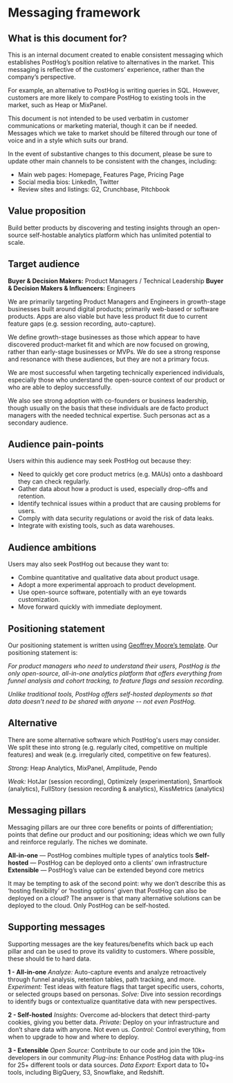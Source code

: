 # Messaging framework
## What is this document for?
This is an internal document created to enable consistent messaging which establishes PostHog’s position relative to alternatives in the market. This messaging is reflective of the customers’ experience, rather than the company’s perspective. 

For example, an alternative to PostHog is writing queries in SQL. However, customers are more likely to compare PostHog to existing tools in the market, such as Heap or MixPanel. 

This document is not intended to be used verbatim in customer communications or marketing material, though it can be if needed. Messages which we take to market should be filtered through our tone of voice and in a style which suits our brand.

In the event of substantive changes to this document, please be sure to update other main channels to be consistent with the changes, including:

- Main web pages: Homepage, Features Page, Pricing Page
- Social media bios: LinkedIn, Twitter
- Review sites and listings: G2, Crunchbase, Pitchbook

## Value proposition
Build better products by discovering and testing insights through an open-source self-hostable analytics platform which has unlimited potential to scale. 

## Target audience
**Buyer & Decision Makers:** Product Managers / Technical Leadership
**Buyer & Decision Makers & Influencers:** Engineers 

We are primarily targeting Product Managers and Engineers in growth-stage businesses built around digital products; primarily web-based or software products. Apps are also viable but have less product fit due to current feature gaps (e.g. session recording, auto-capture).

We define growth-stage businesses as those which appear to have discovered product-market fit and which are now focused on growing, rather than early-stage businesses or MVPs. We do see a strong response and resonance with these audiences, but they are not a primary focus.   

We are most successful when targeting technically experienced individuals, especially those who understand the open-source context of our product or who are able to deploy successfully.

We also see strong adoption with co-founders or business leadership, though usually on the basis that these individuals are de facto product managers with the needed technical expertise. Such personas act as a secondary audience.

## Audience pain-points
Users within this audience may seek PostHog out because they:

- Need to quickly get core product metrics (e.g. MAUs) onto a dashboard they can check regularly.
- Gather data about how a product is used, especially drop-offs and retention. 
- Identify technical issues within a product that are causing problems for users. 
- Comply with data security regulations or avoid the risk of data leaks.
- Integrate with existing tools, such as data warehouses. 

## Audience ambitions
Users may also seek PostHog out because they want to:

- Combine quantitative and qualitative data about product usage.
- Adopt a more experimental approach to product development.
- Use open-source software, potentially with an eye towards customization.
- Move forward quickly with immediate deployment. 

## Positioning statement
Our positioning statement is written using [Geoffrey Moore’s template](https://gist.github.com/JoshSmith/2041454). Our positioning statement is:

_For product managers who need to understand their users, PostHog is the only open-source, all-in-one analytics platform that offers everything from funnel analysis and cohort tracking, to feature flags and session recording._ 

_Unlike traditional tools, PostHog offers self-hosted deployments so that data doesn't need to be shared with anyone -- not even PostHog._

## Alternative
There are some alternative software which PostHog's users may consider. We split these into strong (e.g. regularly cited, competitive on multiple features) and weak (e.g. irregularly cited, competitive on few features). 

_Strong:_ Heap Analytics, MixPanel, Amplitude, Pendo

_Weak:_ HotJar (session recording), Optimizely (experimentation), Smartlook (analytics), FullStory (session recording & analytics), KissMetrics (analytics)

## Messaging pillars
Messaging pillars are our three core benefits or points of differentiation; points that define our product and our positioning; ideas which we own fully and reinforce regularly. The niches we dominate. 

**All-in-one** — PostHog combines multiple types of analytics tools
**Self-hosted** — PostHog can be deployed onto a clients’ own infrastructure
**Extensible** — PostHog’s value can be extended beyond core metrics

It may be tempting to ask of the second point: why we don’t describe this as ‘hosting flexibility’ or ‘hosting options’ given that PostHog can also be deployed on a cloud? The answer is that many alternative solutions can be deployed to the cloud. Only PostHog can be self-hosted. 

## Supporting messages
Supporting messages are the key features/benefits which back up each pillar and can be used to prove its validity to customers. Where possible, these should tie to hard data. 

**1 - All-in-one**
_Analyze:_ Auto-capture events and analyze retroactively through funnel analysis, retention tables, path tracking, and more. 
_Experiment:_ Test ideas with feature flags that target specific users, cohorts, or selected groups based on personas. 
_Solve:_ Dive into session recordings to identify bugs or contextualize quantitative data with new perspectives. 

**2 - Self-hosted**
_Insights:_ Overcome ad-blockers that detect third-party cookies, giving you better data.
_Private:_ Deploy on your infrastructure and don’t share data with anyone. Not even us.
_Control:_ Control everything, from when to upgrade to how and where to deploy. 

**3 - Extensible**
_Open Source:_ Contribute to our code and join the 10k+ developers in our community 
_Plug-ins:_ Enhance PostHog data with plug-ins for 25+ different tools or data sources.
_Data Export:_ Export data to 10+ tools, including BigQuery, S3, Snowflake, and Redshift.
